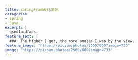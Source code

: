```yaml
---
title: springFramWork笔记
categories:
- spring
- Java
excerpt: |
  qsedfasdfads.
feature_text: |
  ###  The higher I got, the more amazed I was by the view.
feature_image: "https://picsum.photos/2560/600?image=733"
image: "https://picsum.photos/2560/600?image=733"
---
```


# 





